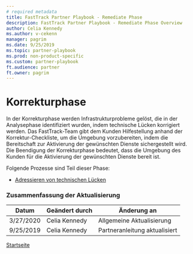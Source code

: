 ```yaml
---  
# required metadata  
title: FastTrack Partner Playbook - Remediate Phase  
description: FastTrack Partner Playbook - Remediate Phase Overview  
author: Celia Kennedy
ms.author: v-cekenn
manager: pagrim
ms.date: 9/25/2019
ms.topic: partner-playbook
ms.prod: non-product-specific  
ms.custom: partner-playbook
ft.audience: partner
ft.owner: pagrim
---  
```


#  Korrekturphase

In der Korrekturphase werden Infrastrukturprobleme gelöst, die in der Analysephase identifiziert wurden, indem technische Lücken korrigiert werden. Das FastTrack-Team gibt dem Kunden Hilfestellung anhand der Korrektur-Checkliste, um die Umgebung vorzubereiten, indem die Bereitschaft zur Aktivierung der gewünschten Dienste sichergestellt wird. Die Beendigung der Korrekturphase bedeutet, dass die Umgebung des Kunden für die Aktivierung der gewünschten Dienste bereit ist.

Folgende Prozesse sind Teil dieser Phase:

-  [Adressieren von technischen Lücken](remediate-address-technical-gaps-partner-de.md)

### Zusammenfassung der Aktualisierung

|Datum|Geändert durch|Änderung an|
|---------|---------------|----------------------------|
|3/27/2020| Celia Kennedy| Allgemeine Aktualisierung|
|9/25/2019| Celia Kennedy| Partneranleitung aktualisiert|

[Startseite](http://partner-docs.microsoft.com)
